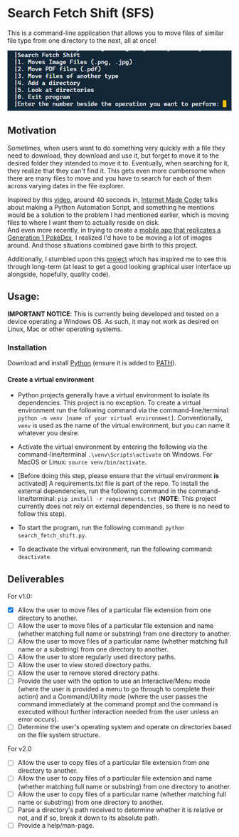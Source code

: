 # Search Fetch Shift (SFS)
This is a command-line application that allows you to move files of similar file type from one directory to the next, all at once!

<img src="img/Search_Fetch_Shift_Menu.png" height=auto width=550px alt="Screenshot: Voice Recorder App Audio List">

## Motivation

Sometimes, when users want to do something very quickly with a file they need to download, they download and use it, but forget to move it to the desired folder they intended to move it to. Eventually, when searching for it, they realize that they can't find it. This gets even more cumbersome when there are many files to move and you have to search for each of them across varying dates in the file explorer.

Inspired by this [video](https://www.youtube.com/watch?v=vGxR98gI930), around 40 seconds in, [Internet Made Coder](https://www.youtube.com/@InternetMadeCoder) talks about making a Python Automation Script, and something he mentions would be a solution to the problem I had mentioned earlier, which is moving files to where I want them to actually reside on disk.   
And even more recently, in trying to create a [mobile app that replicates a Generation 1 PokéDex](https://github.com/AS-Coope/Gen1Dex), I realized I'd have to be moving a lot of images around. And those situations combined gave birth to this project.

Additionally, I stumbled upon this [project](https://github.com/brentvollebregt/auto-py-to-exe) which has inspired me to see this through long-term (at least to get a good looking graphical user interface up alongside, hopefully, quality code).

## Usage:
**IMPORTANT NOTICE**: This is currently being developed and tested on a device operating a Windows OS. As such, it may not work as desired on Linux, Mac or other operating systems.

### Installation
Download and install [Python](https://www.python.org/downloads/) (ensure it is added to [PATH](https://www.geeksforgeeks.org/how-to-add-python-to-windows-path/)).


#### Create a virtual environment
- Python projects generally have a virtual environment to isolate its dependencies. This project is no exception. To create a virtual environment run the following command via the command-line/terminal: `python -m venv [name of your virtual environment]`. Conventionally, `venv` is used as the name of the virtual environment, but you can name it whatever you desire.

- Activate the virtual environment by entering the following via the command-line/terminal `.\venv\Scripts\activate` on Windows. For MacOS or Linux: `source venv/bin/activate`.

- [Before doing this step, please ensure that the virtual environment **is** activated] A requirements.txt file is part of the repo. To install the external dependencies, run the following command in the command-line/terminal: `pip install -r requirements.txt` (**NOTE**: This project currently does not rely on external dependencies, so there is no need to follow this step).

- To start the program, run the following command: `python search_fetch_shift.py`.

- To deactivate the virtual environment, run the following command: `deactivate`.

## Deliverables
For v1.0:
- [X] Allow the user to move files of a particular file extension from one directory to another.
- [ ] Allow the user to move files of a particular file extension and name (whether matching full  name or substring) from one directory to another.
- [ ] Allow the user to move files of a particular name (whether matching full name or a substring) from one directory to another.
- [ ] Allow the user to store regularly used directory paths.
- [ ] Allow the user to view stored directory paths.
- [ ] Allow the user to remove stored directory paths.
- [ ] Provide the user with the option to use an Interactive/Menu mode (where the user is provided a menu to go through to complete their action) and a Command/Utility mode (where the user passes the command immediately at the command prompt and the command is executed without further interaction needed from the user unless an error occurs).
- [ ] Determine the user's operating system and operate on directories based on the file system structure.

For v2.0
- [ ] Allow the user to copy files of a particular file extension from one directory to another.
- [ ] Allow the user to copy files of a particular file extension and name (whether matching full name or substring) from one directory to another.
- [ ]  Allow the user to copy files of a particular name (whether matching full name or substring) from one directory to another.
- [ ] Parse a directory's path received to determine whether it is relative or not, and if so, break it down to its absolute path.
- [ ] Provide a help/man-page.